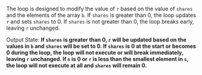 The loop is designed to modify the value of `r` based on the value of `shares` and the elements of the array `b`. If `shares` is greater than 0, the loop updates `r` and sets `shares` to 0. If `shares` is not greater than 0, the loop breaks early, leaving `r` unchanged.

Output State: **If `shares` is greater than 0, `r` will be updated based on the values in `b` and `shares` will be set to 0. If `shares` is 0 at the start or becomes 0 during the loop, the loop will not execute or will break immediately, leaving `r` unchanged. If `n` is 0 or `r` is less than the smallest element in `s`, the loop will not execute at all and `shares` will remain 0.**
